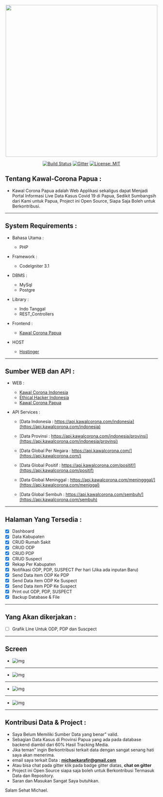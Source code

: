 <p align="center"><img src="https://live.staticflickr.com/65535/49846512092_cd3986a7f6_b.jpg" width="500px"></p>

<p align="center">
  <a href="https://travis-ci.com/Ekhel/backend-kawal-corona-papua"><img src="https://travis-ci.com/Ekhel/backend-kawal-corona-papua.svg?branch=master" alt="Build Status" target="_blank"></a>
  <a href="https://gitter.im/jayapura_django/community?utm_source=badge&utm_medium=badge&utm_campaign=pr-badge"><img src="https://badges.gitter.im/jayapura_django/community.svg" alt="Gitter" target="_blank"></a>
  <a href="https://github.com/Ekhel/frontend-kawal-corona-papua/blob/master/LICENSE"><img src="https://img.shields.io/badge/License-MIT-green.svg" alt="License: MIT" target="_blank"></a>
</p>

## Tentang Kawal-Corona Papua :
  - Kawal Corona Papua adalah Web Applikasi sekaligus dapat Menjadi Portal Informasi Live Data Kasus Covid 19 di Papua, Sedikit Sumbangsih dari Kami untuk Papua, Project ini Open Source, Siapa Saja Boleh untuk Berkontribusi.
------------------------------------------------------------------------------------------------------------------------

## System Requirements :
* Bahasa Utama :
  - PHP

* Framework :
  - CodeIgniter 3.1

* DBMS :
  - MySql
  - Postgre

* Library :
  - Indo Tanggal
  - REST_Controllers

* Frontend :
  - [Kawal Corona Papua](https://github.com/Ekhel/frontend-kawal-corona-papua)

* HOST
  - [Hostinger](https://hostinger.co.id)

------------------------------------------------------------------------------

## Sumber WEB dan API :

* WEB :
  - [Kawal Corona Indonesia](https://kawalcorona.com)
  - [Ethical Hacker Indonesia](https://hack.co.id)
  - [Kawal Corona Papua](https://kawal-corona.herokuapp.com)


* API Services :
  - [Data Indonesia : https://api.kawalcorona.com/indonesia](https://api.kawalcorona.com/indonesia)

  - [Data Provinsi : https://api.kawalcorona.com/indonesia/provinsi](https://api.kawalcorona.com/indonesia/provinsi)

  - [Data Global Per Negara : https://api.kawalcorona.com/](https://api.kawalcorona.com/) 

  - [Data Global Positif : https://api.kawalcorona.com/positif/](https://api.kawalcorona.com/positif)

  - [Data Global Meninggal : https://api.kawalcorona.com/meningggal/](https://api.kawalcorona.com/meniggal)
  
  - [Data Global Sembuh : https://api.kawalcorona.com/sembuh/](https://api.kawalcorona.com/sembuh)


----------------------------------------------------------------------------------------------------------

## Halaman Yang Tersedia :
  - [x] Dashboard
  - [x] Data Kabupaten
  - [x] CRUD Rumah Sakit
  - [x] CRUD ODP
  - [x] CRUD PDP
  - [x] CRUD Suspect
  - [x] Rekap Per Kabupaten
  - [x] Notifikasi ODP, PDP, SUSPECT Per hari (Jika ada inputan Baru)
  - [x] Send Data item ODP Ke PDP
  - [x] Send Data item ODP Ke Suspect
  - [x] Send Data item PDP Ke Suspect
  - [x] Print out ODP, PDP, SUSPECT
  - [x] Backup Database & File

--------------------------------------------------------------------------------------------------------------

## Yang Akan dikerjakan : 
  - [ ] Grafik Line Untuk ODP, PDP dan Suscpect
---------------------------------------------------------------------------------------------------------------

## Screen

  - ![img](https://live.staticflickr.com/65535/49824804088_4e0db5db38_c.jpg)
  -------------------------------------------------------------------------------------------------------------
  - ![img](https://live.staticflickr.com/65535/49825336026_43808a9d7d_c.jpg)
  -------------------------------------------------------------------------------------------------------------
  - ![img](https://live.staticflickr.com/65535/49825656777_b7af6e753e_c.jpg)
  -------------------------------------------------------------------------------------------------------------
  - ![img](https://live.staticflickr.com/65535/49825657197_9f8e9c0501_c.jpg)

-------------------------------------------------------------------------------------------------------------------


## Kontribusi Data & Project :
  - Saya Belum Memiliki Sumber Data yang benar" valid.
  - Sebagian Data Kasus di Provinsi Papua yang ada pada database backend diambil dari 60% Hasil Tracking Media.
  - Jika teman" ingin Berkontribusi terkait data dengan sangat senang hati saya akan menerima.
  - email saya terkait Data : **michaekarafir@gmail.com**
  - Atau bisa chat pada gitter klik pada badge gitter diatas, **chat on gitter**
  - Project ini Open Source siapa saja boleh untuk Berkontribusi Termasuk Data dan Repository.
  - Saran dan Masukan Sangat Saya butuhkan.

  Salam Sehat
  Michael.
    

